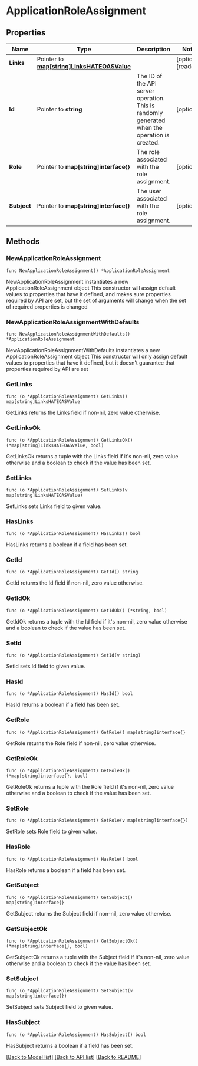 # ApplicationRoleAssignment

## Properties

Name | Type | Description | Notes
------------ | ------------- | ------------- | -------------
**Links** | Pointer to [**map[string]LinksHATEOASValue**](LinksHATEOASValue.md) |  | [optional] [readonly] 
**Id** | Pointer to **string** | The ID of the API server operation. This is randomly generated when the operation is created. | [optional] 
**Role** | Pointer to **map[string]interface{}** | The role associated with the role assignment. | [optional] 
**Subject** | Pointer to **map[string]interface{}** | The user associated with the role assignment. | [optional] 

## Methods

### NewApplicationRoleAssignment

`func NewApplicationRoleAssignment() *ApplicationRoleAssignment`

NewApplicationRoleAssignment instantiates a new ApplicationRoleAssignment object
This constructor will assign default values to properties that have it defined,
and makes sure properties required by API are set, but the set of arguments
will change when the set of required properties is changed

### NewApplicationRoleAssignmentWithDefaults

`func NewApplicationRoleAssignmentWithDefaults() *ApplicationRoleAssignment`

NewApplicationRoleAssignmentWithDefaults instantiates a new ApplicationRoleAssignment object
This constructor will only assign default values to properties that have it defined,
but it doesn't guarantee that properties required by API are set

### GetLinks

`func (o *ApplicationRoleAssignment) GetLinks() map[string]LinksHATEOASValue`

GetLinks returns the Links field if non-nil, zero value otherwise.

### GetLinksOk

`func (o *ApplicationRoleAssignment) GetLinksOk() (*map[string]LinksHATEOASValue, bool)`

GetLinksOk returns a tuple with the Links field if it's non-nil, zero value otherwise
and a boolean to check if the value has been set.

### SetLinks

`func (o *ApplicationRoleAssignment) SetLinks(v map[string]LinksHATEOASValue)`

SetLinks sets Links field to given value.

### HasLinks

`func (o *ApplicationRoleAssignment) HasLinks() bool`

HasLinks returns a boolean if a field has been set.

### GetId

`func (o *ApplicationRoleAssignment) GetId() string`

GetId returns the Id field if non-nil, zero value otherwise.

### GetIdOk

`func (o *ApplicationRoleAssignment) GetIdOk() (*string, bool)`

GetIdOk returns a tuple with the Id field if it's non-nil, zero value otherwise
and a boolean to check if the value has been set.

### SetId

`func (o *ApplicationRoleAssignment) SetId(v string)`

SetId sets Id field to given value.

### HasId

`func (o *ApplicationRoleAssignment) HasId() bool`

HasId returns a boolean if a field has been set.

### GetRole

`func (o *ApplicationRoleAssignment) GetRole() map[string]interface{}`

GetRole returns the Role field if non-nil, zero value otherwise.

### GetRoleOk

`func (o *ApplicationRoleAssignment) GetRoleOk() (*map[string]interface{}, bool)`

GetRoleOk returns a tuple with the Role field if it's non-nil, zero value otherwise
and a boolean to check if the value has been set.

### SetRole

`func (o *ApplicationRoleAssignment) SetRole(v map[string]interface{})`

SetRole sets Role field to given value.

### HasRole

`func (o *ApplicationRoleAssignment) HasRole() bool`

HasRole returns a boolean if a field has been set.

### GetSubject

`func (o *ApplicationRoleAssignment) GetSubject() map[string]interface{}`

GetSubject returns the Subject field if non-nil, zero value otherwise.

### GetSubjectOk

`func (o *ApplicationRoleAssignment) GetSubjectOk() (*map[string]interface{}, bool)`

GetSubjectOk returns a tuple with the Subject field if it's non-nil, zero value otherwise
and a boolean to check if the value has been set.

### SetSubject

`func (o *ApplicationRoleAssignment) SetSubject(v map[string]interface{})`

SetSubject sets Subject field to given value.

### HasSubject

`func (o *ApplicationRoleAssignment) HasSubject() bool`

HasSubject returns a boolean if a field has been set.


[[Back to Model list]](../README.md#documentation-for-models) [[Back to API list]](../README.md#documentation-for-api-endpoints) [[Back to README]](../README.md)


